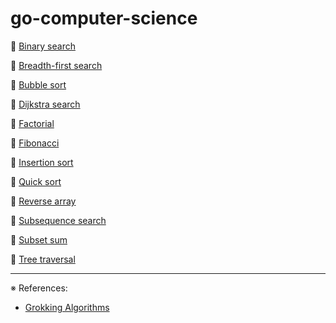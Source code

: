 # go-computer-science

📌 [Binary search](binarysearch)

📌 [Breadth-first search](breadthfirstsearch)

📌 [Bubble sort](bubblesort)

📌 [Dijkstra search](dijkstrasearch)

📌 [Factorial](factorial)

📌 [Fibonacci](fibonacci)

📌 [Insertion sort](insertionsort)

📌 [Quick sort](quicksort)

📌 [Reverse array](reversearray)

📌 [Subsequence search](subsequencesearch)

📌 [Subset sum](subsetsum)

📌 [Tree traversal](treetraversal)

---
※ References:
- [Grokking Algorithms](https://books.apple.com/us/book/grokking-algorithms/id1572387952)
